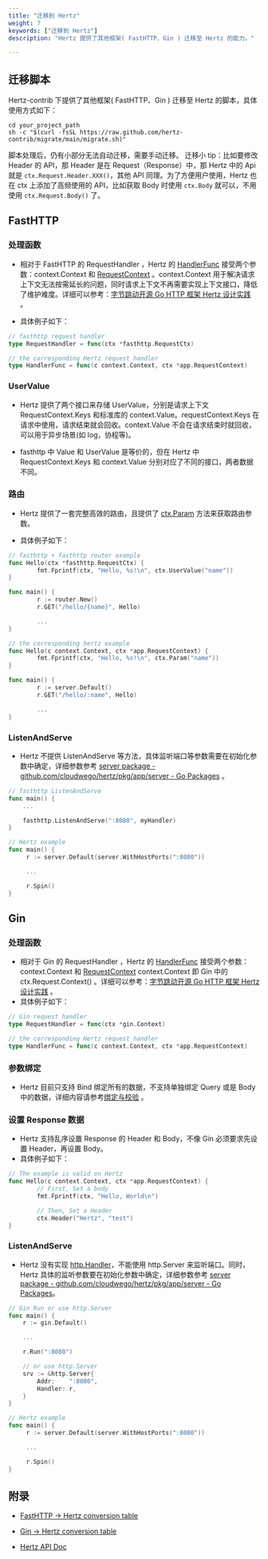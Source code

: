 ```yaml
---
title: "迁移到 Hertz"
weight: 7
keywords: ["迁移到 Hertz"]
description: "Hertz 提供了其他框架( FastHTTP、Gin ) 迁移至 Hertz 的能力。"

---
```


## 迁移脚本

Hertz-contrib 下提供了其他框架( FastHTTP、Gin ) 迁移至 Hertz 的脚本，具体使用方式如下：

```shell
cd your_project_path
sh -c "$(curl -fsSL https://raw.github.com/hertz-contrib/migrate/main/migrate.sh)"
```

脚本处理后，仍有小部分无法自动迁移，需要手动迁移。
迁移小 tip：比如要修改 Header 的 API，那 Header 是在 Request（Response）中，那 Hertz 中的 Api 就是 `ctx.Request.Header.XXX()`，其他 API 同理。为了方便用户使用，Hertz 也在 ctx 上添加了高频使用的 API，比如获取 Body 时使用 `ctx.Body` 就可以，不用使用 `ctx.Request.Body()` 了。

## FastHTTP

### 处理函数

- 相对于 FastHTTP 的 RequestHandler ，Hertz 的 [HandlerFunc](https://pkg.go.dev/github.com/cloudwego/hertz/pkg/app#HandlerFunc) 接受两个参数：context.Context 和 [RequestContext](https://pkg.go.dev/github.com/cloudwego/hertz/pkg/app#RequestContext) 。context.Context 用于解决请求上下文无法按需延长的问题，同时请求上下文不再需要实现上下文接口，降低了维护难度。详细可以参考：[字节跳动开源 Go HTTP 框架 Hertz 设计实践](/zh/blog/2022/06/21/%E5%AD%97%E8%8A%82%E8%B7%B3%E5%8A%A8%E5%BC%80%E6%BA%90-go-http-%E6%A1%86%E6%9E%B6-hertz-%E8%AE%BE%E8%AE%A1%E5%AE%9E%E8%B7%B5/#%E5%BA%94%E7%94%A8%E5%B1%82) 。

- 具体例子如下：

```Go
// fasthttp request handler
type RequestHandler = func(ctx *fasthttp.RequestCtx)

// the corresponding Hertz request handler
type HandlerFunc = func(c context.Context, ctx *app.RequestContext)
```

### UserValue

- Hertz 提供了两个接口来存储 UserValue，分别是请求上下文 RequestContext.Keys 和标准库的 context.Value。requestContext.Keys 在请求中使用，请求结束就会回收。context.Value 不会在请求结束时就回收，可以用于异步场景(如 log，协程等)。

- fasthttp 中 Value 和 UserValue 是等价的，但在 Hertz 中 RequestContext.Keys 和 context.Value 分别对应了不同的接口，两者数据不同。

### 路由

- Hertz 提供了一套完整高效的路由，且提供了 [ctx.Param](https://pkg.go.dev/github.com/cloudwego/hertz/pkg/app#RequestContext.Param) 方法来获取路由参数。

- 具体例子如下：

```Go
// fasthttp + fasthttp router example
func Hello(ctx *fasthttp.RequestCtx) {
        fmt.Fprintf(ctx, "Hello, %s!\n", ctx.UserValue("name"))
}

func main() {
        r := router.New()
        r.GET("/hello/{name}", Hello)

        ...
}
```

```Go
// the corresponding hertz example
func Hello(c context.Context, ctx *app.RequestContext) {
        fmt.Fprintf(ctx, "Hello, %s!\n", ctx.Param("name"))
}

func main() {
        r := server.Default()
        r.GET("/hello/:name", Hello)

        ...
}
```

### ListenAndServe

- Hertz 不提供 ListenAndServe 等方法，具体监听端口等参数需要在初始化参数中确定，详细参数参考 [server package - github.com/cloudwego/hertz/pkg/app/server - Go Packages](https://pkg.go.dev/github.com/cloudwego/hertz/pkg/app/server#New) 。

```Go
// fasthttp ListenAndServe
func main() {
    ...

    fasthttp.ListenAndServe(":8080", myHandler)
}
```

```Go
// Hertz example
func main() {
     r := server.Default(server.WithHostPorts(":8080"))

     ...

     r.Spin()
}
```

## Gin

### 处理函数

- 相对于 Gin 的 RequestHandler ，Hertz 的 [HandlerFunc](https://pkg.go.dev/github.com/cloudwego/hertz/pkg/app#HandlerFunc) 接受两个参数：context.Context 和 [RequestContext](https://pkg.go.dev/github.com/cloudwego/hertz/pkg/app#RequestContext) context.Context 即 Gin 中的 ctx.Request.Context() 。详细可以参考：[字节跳动开源 Go HTTP 框架 Hertz 设计实践](/zh/blog/2022/06/21/%E5%AD%97%E8%8A%82%E8%B7%B3%E5%8A%A8%E5%BC%80%E6%BA%90-go-http-%E6%A1%86%E6%9E%B6-hertz-%E8%AE%BE%E8%AE%A1%E5%AE%9E%E8%B7%B5/#%E5%BA%94%E7%94%A8%E5%B1%82) 。
- 具体例子如下：

```Go
// Gin request handler
type RequestHandler = func(ctx *gin.Context)

// the corresponding Hertz request handler
type HandlerFunc = func(c context.Context, ctx *app.RequestContext)
```

### 参数绑定

- Hertz 目前只支持 Bind 绑定所有的数据，不支持单独绑定 Query 或是 Body 中的数据，详细内容请参考[绑定与校验](/zh/docs/hertz/tutorials/basic-feature/binding-and-validate/#%E6%94%AF%E6%8C%81%E7%9A%84-tag-%E5%8F%8A%E5%8F%82%E6%95%B0%E7%BB%91%E5%AE%9A%E4%BC%98%E5%85%88%E7%BA%A7) 。

### 设置 Response 数据

- Hertz 支持乱序设置 Response 的 Header 和 Body，不像 Gin 必须要求先设置 Header，再设置 Body。
- 具体例子如下：

```Go
// The example is valid on Hertz
func Hello(c context.Context, ctx *app.RequestContext) {
        // First, Set a body
        fmt.Fprintf(ctx, "Hello, World\n")

        // Then, Set a Header
        ctx.Header("Hertz", "test")
}
```

### ListenAndServe

- Hertz 没有实现 [http.Handler](https://pkg.go.dev/net/http#Handler)，不能使用 http.Server 来监听端口。同时，Hertz 具体的监听参数要在初始化参数中确定，详细参数参考 [server package - github.com/cloudwego/hertz/pkg/app/server - Go Packages](https://pkg.go.dev/github.com/cloudwego/hertz/pkg/app/server#New)。

```Go
// Gin Run or use http.Server
func main() {
    r := gin.Default()

    ...

    r.Run(":8080")

    // or use http.Server
    srv := &http.Server{
        Addr:    ":8080",
        Handler: r,
    }
}
```

```Go
// Hertz example
func main() {
     r := server.Default(server.WithHostPorts(":8080"))

     ...

     r.Spin()
}
```

## 附录

- [FastHTTP -> Hertz conversion table](https://github.com/hertz-contrib/migrate/blob/main/fasthttp_to_hertz.md)

- [Gin -> Hertz conversion table](https://github.com/hertz-contrib/migrate/blob/main/gin_to_hertz.md)

- [Hertz API Doc](https://pkg.go.dev/github.com/cloudwego/hertz)
